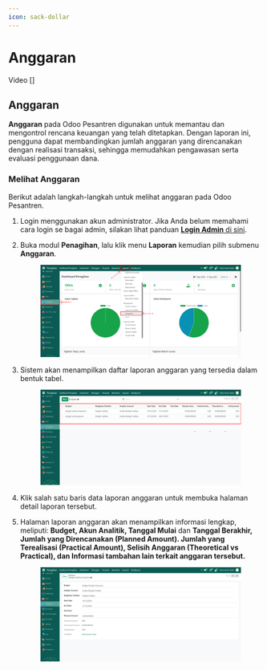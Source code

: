```yaml
---
icon: sack-dollar
---
```


# Anggaran

Video \[]

## Anggaran

**Anggaran** pada Odoo Pesantren digunakan untuk memantau dan mengontrol rencana keuangan yang telah ditetapkan. Dengan laporan ini, pengguna dapat membandingkan jumlah anggaran yang direncanakan dengan realisasi transaksi, sehingga memudahkan pengawasan serta evaluasi penggunaan dana.

### Melihat Anggaran

Berikut adalah langkah-langkah untuk melihat anggaran pada Odoo Pesantren.&#x20;

1. Login menggunakan akun administrator. Jika Anda belum memahami cara login se bagai admin, silakan lihat panduan [**Login Admin** di sini](../../../panduan-login/login-admin.md).
2.  Buka modul **Penagihan**, lalu klik menu **Laporan** kemudian pilih submenu **Anggaran**.

    <figure><img src="../../../.gitbook/assets/images-794 (1).png" alt=""><figcaption></figcaption></figure>


3.  Sistem akan menampilkan daftar laporan anggaran yang tersedia dalam bentuk tabel.

    <figure><img src="../../../.gitbook/assets/images-795.png" alt=""><figcaption></figcaption></figure>


4. Klik salah satu baris data laporan anggaran untuk membuka halaman detail laporan tersebut.
5.  Halaman laporan anggaran akan menampilkan informasi lengkap, meliputi: **Budget, Akun Analitik, Tanggal Mulai** dan **Tanggal Berakhir, Jumlah yang Direncanakan (Planned Amount). Jumlah yang Terealisasi (Practical Amount), Selisih Anggaran (Theoretical vs Practical), dan Informasi tambahan lain terkait anggaran tersebut.**

    <figure><img src="../../../.gitbook/assets/images-796.png" alt=""><figcaption></figcaption></figure>
